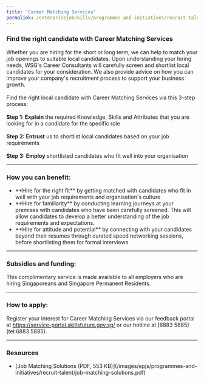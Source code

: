 ```yaml
---
title: 'Career Matching Services'
permalink: /enterprisejobskills/programmes-and-initiatives/recruit-talent/career-matching-services/
---
```


### Find the right candidate with Career Matching Services

Whether you are hiring for the short or long term, we can help to match your job openings to suitable local candidates. Upon understanding your hiring needs, WSG's Career Consultants will carefully screen and shortlist local candidates for your consideration. We also provide advice on how you can improve your company's recruitment process to support your business growth.<br><br>Find the right local candidate with Career Matching Services via this 3-step process:<br><br>**Step 1: Explain** the required Knowledge, Skills and Attributes that you are looking for in a candidate for the specific role<br><br>**Step 2: Entrust** us to shortlist local candidates based on your job requirements<br><br>**Step 3: Employ** shortlisted candidates who fit well into your organisation

---

### How you can benefit:

<ul><li> **Hire for the right fit** by getting matched with candidates who fit in well with your job requirements and organisation's culture<br></li><li>**Hire for familiarity** by conducting learning journeys at your premises with candidates who have been carefully screened. This will allow candidates to develop a better understanding of the job requirements and expectations.<br></li><li>**Hire for attitude and potential** by connecting with your candidates beyond their resumes through curated speed networking sessions, before shortlisting them for formal interviews</li></ul>

---

### Subsidies and funding:

This complimentary service is made available to all employers who are hiring Singaporeans and Singapore Permanent Residents.

---

### How to apply:

Register your interest for Career Matching Services via our feedback portal at <a href="https://service-portal.skillsfuture.gov.sg/" target="_blank" rel="noopener">https://service-portal.skillsfuture.gov.sg/</a> or our hotline at [6883 5885](tel:6883 5885).

---

### Resources

<ul><li> [Job Matching Solutions (PDF, 553 KB)](/images/epjs/programmes-and-initiatives/recruit-talent/job-matching-solutions.pdf)</li></ul>

